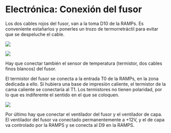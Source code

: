 # Electrónica: Conexión del fusor

Los dos cables rojos del fusor, van a la toma D10 de la RAMPs.
Es conveniente estañarlos y ponerles un trozo de termorretráctil para evitar que se despeluche el cable.

![](https://lh3.googleusercontent.com/awVYv2OTRDo2Xk_xEv4xMJHKy5nwy0OEE6XZ8GFYMD1Qvrqw6tJeu84lzSSQszxqLeJEsTqllQ=w1920-h1080-rw-no)

![](https://lh3.googleusercontent.com/Oze9xwC94r_z5lyQ5wsj20HAqw3c2FxlJwDwNqfLHJVA_uh5poKxJeMUSTzjh8I9xWYKNyTjbQ=w1920-h1080-rw-no)

Hay que conectar también el sensor de temperatura (termistor, dos cables finos blancos) del fusor.

El termistor del fusor se conecta a la entrada T0 de la RAMPs, en la zona dedicada a ello. Si hubiera una base de impresiòn caliente, el termistor de la cama caliente se conectaría al T1.
Los termistores no tienen polaridad, por lo que es indiferente el sentido en el que se coloquen.

![](https://lh3.googleusercontent.com/CfCAqhKsGLFpXs5lf8nafbPsOMisVM0HoxEoeUTe176B7yr-HdUBqSKoq898KwWG5HI-O-09Ow=w1920-h1080-rw-no)

Por último hay que conectar el ventilador del fusor y el ventilador de capa. El ventilador del fusor va conectado permanentemente a +12V, y el de capa va controlado por la RAMPS y se conecta al D9 en la RAMPS.
